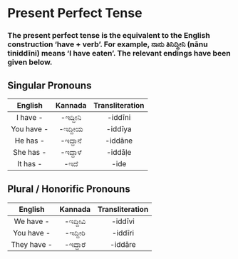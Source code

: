 # Present Perfect Tense

### The present perfect tense is the equivalent to the English construction ‘have + verb’. For example, ನಾನು ತಿನಿದ್ದೀನಿ (nānu tiniddīni) means ‘I have eaten’. The relevant endings have been given below.

## Singular Pronouns

|  English   | Kannada  | Transliteration |
|:----------:|:--------:|:---------------:|
|  I have -  | -ಇದ್ದೀನಿ |     -iddīni     |
| You have - | -ಇದ್ದೀಯ  |     -iddīya     |
|  He has -  | -ಇದ್ದಾನೆ |     -iddāne     |
| She has -  | -ಇದ್ದಾಳೆ |     -iddāḷe     |
|  It has -  |   -ಇದೆ   |      -ide       |

## Plural / Honorific Pronouns

|   English   | Kannada  | Transliteration |
|:-----------:|:--------:|:---------------:|
|  We have -  | -ಇದ್ದೀವಿ |     -iddīvi     |
| You have -  | -ಇದ್ದೀರಿ |     -iddīri     |
| They have - | -ಇದ್ದಾರೆ |     -iddāre     |
